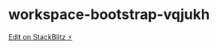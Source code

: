 # workspace-bootstrap-vqjukh

[Edit on StackBlitz ⚡️](https://stackblitz.com/edit/workspace-bootstrap-vqjukh)